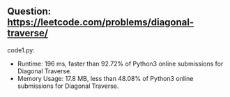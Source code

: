 ## Question: https://leetcode.com/problems/diagonal-traverse/

code1.py:
* Runtime: 196 ms, faster than 92.72% of Python3 online submissions for Diagonal Traverse.
* Memory Usage: 17.8 MB, less than 48.08% of Python3 online submissions for Diagonal Traverse.